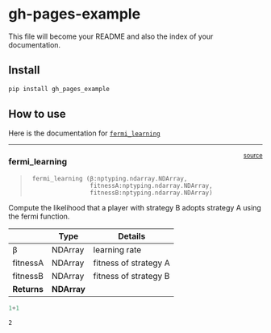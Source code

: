 gh-pages-example
================

<!-- WARNING: THIS FILE WAS AUTOGENERATED! DO NOT EDIT! -->

This file will become your README and also the index of your
documentation.

## Install

``` sh
pip install gh_pages_example
```

## How to use

Here is the documentation for
[`fermi_learning`](https://PaoloBova.github.io/gh-pages-example/methods.html#fermi_learning)

------------------------------------------------------------------------

<a
href="https://github.com/PaoloBova/gh-pages-example/blob/main/gh_pages_example/toolbox.py#LNone"
target="_blank" style="float:right; font-size:smaller">source</a>

### fermi_learning

>      fermi_learning (β:nptyping.ndarray.NDArray,
>                      fitnessA:nptyping.ndarray.NDArray,
>                      fitnessB:nptyping.ndarray.NDArray)

Compute the likelihood that a player with strategy B adopts strategy A
using the fermi function.

|             | **Type**    | **Details**           |
|-------------|-------------|-----------------------|
| β           | NDArray     | learning rate         |
| fitnessA    | NDArray     | fitness of strategy A |
| fitnessB    | NDArray     | fitness of strategy B |
| **Returns** | **NDArray** |                       |

``` python
1+1
```

    2
